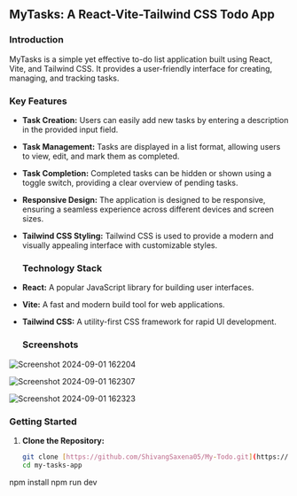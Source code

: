 ## **MyTasks: A React-Vite-Tailwind CSS Todo App**
### **Introduction**

MyTasks is a simple yet effective to-do list application built using React, Vite, and Tailwind CSS. It provides a user-friendly interface for creating, managing, and tracking tasks.

### **Key Features**

* **Task Creation:** Users can easily add new tasks by entering a description in the provided input field.
* **Task Management:** Tasks are displayed in a list format, allowing users to view, edit, and mark them as completed.
* **Task Completion:** Completed tasks can be hidden or shown using a toggle switch, providing a clear overview of pending tasks.
* **Responsive Design:** The application is designed to be responsive, ensuring a seamless experience across different devices and screen sizes.
* **Tailwind CSS Styling:** Tailwind CSS is used to provide a modern and visually appealing interface with customizable styles.

  ### **Technology Stack**

* **React:** A popular JavaScript library for building user interfaces.
* **Vite:** A fast and modern build tool for web applications.
* **Tailwind CSS:** A utility-first CSS framework for rapid UI development.

  ### **Screenshots**
![Screenshot 2024-09-01 162204](https://github.com/user-attachments/assets/499f6a17-24e9-4bdd-98ef-47d0f61c9a3f)

![Screenshot 2024-09-01 162307](https://github.com/user-attachments/assets/56634906-d56b-4b10-827f-ecf38663efa5)

  ![Screenshot 2024-09-01 162323](https://github.com/user-attachments/assets/66577526-2fbd-42de-ba01-f2a039feb574)


### **Getting Started**

1. **Clone the Repository:**
   ```bash
   git clone [https://github.com/ShivangSaxena05/My-Todo.git](https://github.com/ShivangSaxena05/My-Todo.git)
   cd my-tasks-app

npm install
npm run dev
